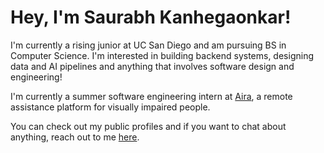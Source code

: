 # Hey, I'm Saurabh Kanhegaonkar!

I'm currently a rising junior at UC San Diego and am pursuing BS in Computer Science. I'm interested in building backend systems, designing data and AI pipelines and anything that involves software design and engineering!

I'm currently a summer software engineering intern at [Aira](https://aira.io/), a remote assistance platform for visually impaired people.

You can check out my public profiles and if you want to chat about anything, reach out to me [here]().
